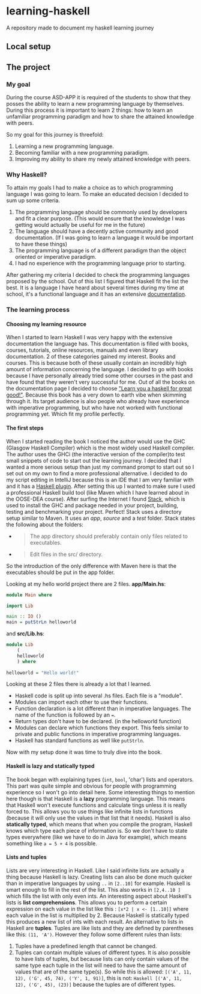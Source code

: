 # learning-haskell
A repository made to document my haskell learning journey

## Local setup

## The project
### My goal
During the course ASD-APP it is required of the students to show that they posses the ability to learn a new programming language by themselves. During this process it is important to learn 2 things: how to learn an unfamiliar programming paradigm and how to share the attained knowledge with peers. 

So my goal for this journey is threefold:
1. Learning a new programming language.
2. Becoming familiar with a new programming paradigm.
3. Improving my ability to share my newly attained knowledge with peers.

### Why Haskell?
To attain my goals I had to make a choice as to which programming language I was going to learn. To make an educated decision I decided to sum up some criteria.
1. The programming language should be commonly used by developers and fit a clear purpose. (This would ensure that the knowledge I was getting would actually be useful for me in the future)
2. The language should have a decently active community and good documentation. (If I was going to learn a language it would be important to have these things)
3. The programming language is of a different paradigm than the object oriented or imperative paradigm.
4. I had no experience with the programming language prior to starting.

After gathering my criteria I decided to check the programming languages proposed by the school. Out of this list I figured that Haskell fit the list the best. It is a language I have heard about several times during my time at school, it's a functional language and it has an extensive [documentation](https://www.haskell.org/documentation/).

### The learning process
#### Choosing my learning resource
When I started to learn Haskell I was very happy with the extensive documentation the language has. This documentation is filled with books, courses, tutorials, online resources, manuals and even library documentation. 2 of these categories gained my interest. Books and courses. This is because both of these usually contain an incredibly high amount of information concerning the language. I decided to go with books because I have personally already tried some other courses in the past and have found that they weren't very successful for me. 
Out of all the books on the documentation page I decided to choose ["Learn you a haskell for great good!"](http://learnyouahaskell.com/). Because this book has a very down to earth vibe when skimming through it. Its target audience is also people who already have experience with imperative programming, but who have not worked with functional programming yet. Which fit my profile perfectly. 

#### The first steps
When I started reading the book I noticed the author would use the GHC (Glasgow Haskell Compiler) which is the most widely used Haskell compiler. The author uses the GHCi (the interactive version of the compiler)to test small snippets of code to start out the learning journey. I decided that I wanted a more serious setup than just my command prompt to start out so I set out on my own to find a more professional alternative. I decided to do my script editing in IntelliJ because this is an IDE that I am very familiar with and it has a [Haskell plugin](https://plugins.jetbrains.com/plugin/8258-intellij-haskell). 
After setting this up I wanted to make sure I used a professional Haskell build tool (like Maven which I have learned about in the OOSE-DEA course). After surfing the Internet I found [Stack](https://docs.haskellstack.org/en/stable/README/), which is used to install the GHC and package needed in your project, building, testing and benchmarking your project. Perfect!
Stack uses a directory setup similar to Maven. It uses an *app*, *source* and a *test* folder. Stack states the following about the folders:
- > The app directory should preferably contain only files related to executables. 
- > Edit files in the src/ directory. 

So the introduction of the only difference with Maven here is that the executables should be put in the app folder.

Looking at my hello world project there are 2 files. **app/Main.hs**:
```Haskell
module Main where

import Lib

main :: IO ()
main = putStrLn helloworld
```
and **src/Lib.hs**:
```Haskell
module Lib
    (
    helloworld
    ) where
    
helloworld = "Hello world!"
```
Looking at these 2 files there is already a lot that I learned.
- Haskell code is split up into several .hs files. Each file is a "module". 
- Modules can import each other to use their functions.
- Function declaration is a lot different than in imperative languages. The name of the function is followed by an `=`.
- Return types don't have to be declared. (in the helloworld function)
- Modules can declare which functions they export. This feels similar to private and public functions in imperative programming languages.
- Haskell has standard functions as well like `putStrln`.

Now with my setup done it was time to truly dive into the book.

#### Haskell is lazy and statically typed
The book began with explaining types (`int`, `bool`, 'char') lists and operators. This part was quite simple and obvious for people with programming experience so I won't go into detail here.
Some interesting things to mention here though is that Haskell is a **lazy** programming language. This means that Haskell won't execute functions and calculate tings unless it is really forced to. This allows you to use things like infinite lists in functions (because it will only use the values in that list that it needs). Haskell is also **statically typed**, which means that when you compile the program, Haskell knows which type each piece of information is. So we don't have to state types everywhere (like we have to do in Java for example), which means something like `a = 5 + 4` is possible.

#### Lists and tuples
Lists are very interesting in Haskell. Like I said infinite lists are actually a thing because Haskell is lazy. Creating lists can also be done much quicker than in imperative languages by using `..` in `[2..10]` for example. Haskell is smart enough to fill in the rest of the list. This also works in `[2,4..10 ]` which fills the list with only even ints.
An interesting aspect about Haskell's lists is **list comprehensions**. This allows you to perform a certain expression on each value in the list like this : `[x`<code>&ast;</code>`2 | x <- [1..10]]` where each value in the list is multiplied by 2. Because Haskell is statically typed this produces a new list of ints with each result.
An alternative to lists in Haskell are **tuples**. Tuples are like lists and they are defined by parentheses like this: `(11, 'A')`. However they follow some different rules than lists: 
1. Tuples have a predefined length that cannot be changed.
2. Tuples can contain multiple values of different types.
It is also possible to have lists of tuples, but because lists can only contain values of the same type each tuple in the list will need to have the same amount of values that are of the same type(s). So while this is allowed: `[('A', 11, 12), ('G', 45, 74), ('Y', 1, 91)]`, this is not: `Haskell [('A', 11, 12), ('G', 45), (23)]` because the tuples are of different types.




